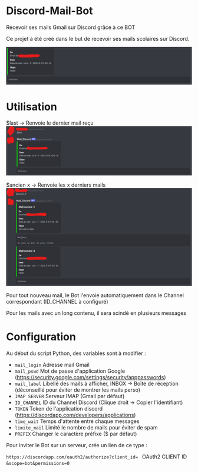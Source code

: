 # Discord-Mail-Bot
Recevoir ses mails Gmail sur Discord grâce à ce BOT

Ce projet à été créé dans le but de recevoir ses mails scolaires sur Discord.

![Exemple](Images/Example.png)

# Utilisation

$last     -> Renvoie le dernier mail reçu
![Exemple](Images/Last_example.png)

$ancien x -> Renvoie les x derniers mails
![Exemple](Images/Ancien_example.png)

Pour tout nouveau mail, le Bot l'envoie automatiquement dans le Channel correspondant (ID_CHANNEL à configuré)

Pour les mails avec un long contenu, il sera scindé en plusieurs messages


# Configuration

Au début du script Python, des variables sont à modifier :
  - `mail_login`  Adresse mail Gmail
  - `mail_pswd`   Mot de passe d'application Google (https://security.google.com/settings/security/apppasswords)
  - `mail_label`  Libellé des mails à afficher, INBOX -> Boîte de réception (déconseillé pour éviter de montrer les mails perso)
  - `IMAP_SERVER` Serveur IMAP (Gmail par défaut)
  - `ID_CHANNEL`  ID du Channel Discord (Clique droit -> Copier l'identifiant)
  - `TOKEN`       Token de l'application discord (https://discordapp.com/developers/applications)
  - `time_wait`   Temps d'attente entre chaque messages
  - `limite_mail` Limité le nombre de mails pour éviter de spam
  - `PREFIX`      Changer le caractère préfixe ($ par défaut)

Pour inviter le Bot sur un serveur, crée un lien de ce type :

```https://discordapp.com/oauth2/authorize?client_id= ```  OAuth2 CLIENT ID  ``` &scope=bot&permissions=0```
